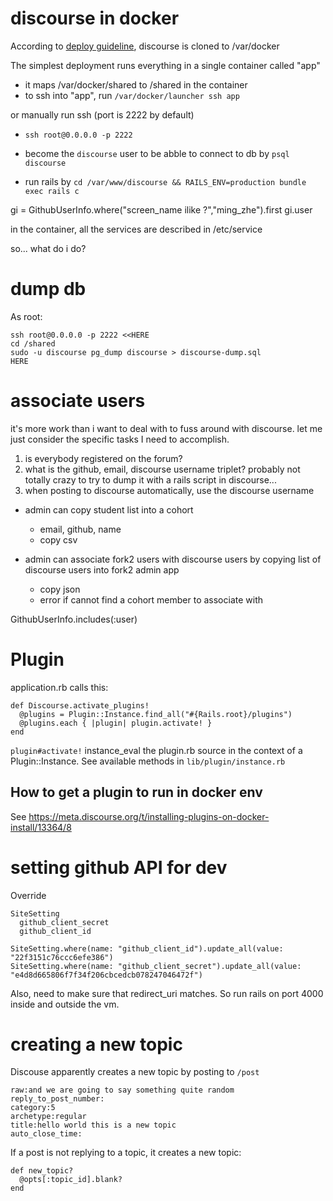 # discourse in docker

According to [deploy guideline](https://github.com/discourse/discourse_docker), discourse is cloned to /var/docker

The simplest deployment runs everything in a single container called "app"

+ it maps /var/docker/shared to /shared in the container
+ to ssh into "app", run `/var/docker/launcher ssh app`

or manually run ssh (port is 2222 by default)

+ `ssh root@0.0.0.0 -p 2222`

+ become the `discourse` user to be abble to connect to db by `psql discourse`

+ run rails by `cd /var/www/discourse && RAILS_ENV=production bundle exec rails c`


gi = GithubUserInfo.where("screen_name ilike ?","ming_zhe").first
gi.user

in the container, all the services are described in /etc/service

so... what do i do?

# dump db

As root:

```
ssh root@0.0.0.0 -p 2222 <<HERE
cd /shared
sudo -u discourse pg_dump discourse > discourse-dump.sql
HERE
```

# associate users

it's more work than i want to deal with to fuss around with discourse. let me just consider the specific tasks I need to accomplish.

1. is everybody registered on the forum?
2. what is the github, email, discourse username triplet?
  probably not totally crazy to try to dump it with a rails script in discourse...
3. when posting to discourse automatically, use the discourse username

+ admin can copy student list into a cohort
  + email, github, name
  + copy csv

+ admin can associate fork2 users with discourse users by copying list of discourse users into fork2 admin app
  + copy json
  + error if cannot find a cohort member to associate with

GithubUserInfo.includes(:user)

# Plugin

application.rb calls this:

```
def Discourse.activate_plugins!
  @plugins = Plugin::Instance.find_all("#{Rails.root}/plugins")
  @plugins.each { |plugin| plugin.activate! }
end
```

`plugin#activate!` instance_eval the plugin.rb source in the context of a Plugin::Instance. See available methods in `lib/plugin/instance.rb`

## How to get a plugin to run in docker env

See https://meta.discourse.org/t/installing-plugins-on-docker-install/13364/8


# setting github API for dev

Override

```
SiteSetting
  github_client_secret
  github_client_id

SiteSetting.where(name: "github_client_id").update_all(value: "22f3151c76ccc6efe386")
SiteSetting.where(name: "github_client_secret").update_all(value: "e4d8d665806f7f34f206cbcedcb078247046472f")
```

Also, need to make sure that redirect_uri matches. So run rails on port 4000 inside and outside the vm.

# creating a new topic

Discouse apparently creates a new topic by posting to `/post`

```
raw:and we are going to say something quite random
reply_to_post_number:
category:5
archetype:regular
title:hello world this is a new topic
auto_close_time:
```

If a post is not replying to a topic, it creates a new topic:

```
def new_topic?
  @opts[:topic_id].blank?
end
```
